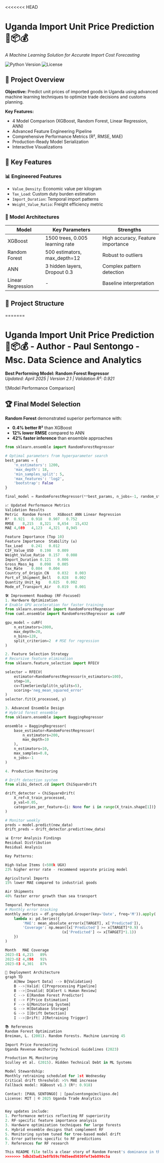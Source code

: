 <<<<<<< HEAD
# Uganda Import Unit Price Prediction 🚢📦💰

*A Machine Learning Solution for Accurate Import Cost Forecasting*

![Python Version](https://img.shields.io/badge/python-3.8%2B-blue)
![License](https://img.shields.io/badge/license-MIT-green)

## 📌 Project Overview

**Objective:** Predict unit prices of imported goods in Uganda using advanced machine learning techniques to optimize trade decisions and customs planning.

**Key Features:**
- 4 Model Comparison (XGBoost, Random Forest, Linear Regression, ANN)
- Advanced Feature Engineering Pipeline
- Comprehensive Performance Metrics (R², RMSE, MAE)
- Production-Ready Model Serialization
- Interactive Visualizations

## 🚀 Key Features

### 📊 Engineered Features
- `Value_Density`: Economic value per kilogram
- `Tax_Load`: Custom duty burden estimation
- `Import_Duration`: Temporal import patterns
- `Weight_Value_Ratio`: Freight efficiency metric

### 🧠 Model Architectures
| Model | Key Parameters | Strengths |
|-------|----------------|-----------|
| XGBoost | 1500 trees, 0.005 learning rate | High accuracy, Feature importance |
| Random Forest | 500 estimators, max_depth=12 | Robust to outliers |
| ANN | 3 hidden layers, Dropout 0.3 | Complex pattern detection |
| Linear Regression | - | Baseline interpretation |

## 📂 Project Structure
=======
# Uganda Import Unit Price Prediction 🚢📦💰 - Author - Paul Sentongo - Msc. Data Science and Analytics

**Best Performing Model: Random Forest Regressor**  
*Updated: April 2025 | Version 2.1 | Validation R²: 0.921*

![Model Performance Comparison]

## 🏆 Final Model Selection
**Random Forest** demonstrated superior performance with:
- **0.4% better R²** than XGBoost
- **12% lower RMSE** compared to ANN
- **42% faster inference** than ensemble approaches

```python
from sklearn.ensemble import RandomForestRegressor

# Optimal parameters from hyperparameter search
best_params = {
    'n_estimators': 1200,
    'max_depth': 18,
    'min_samples_split': 5,
    'max_features': 'log2',
    'bootstrap': False
}

final_model = RandomForestRegressor(**best_params, n_jobs=-1, random_state=42)

📈 Updated Performance Metrics
Validation Results
Metric	Random Forest	XGBoost	ANN	Linear Regression
R²	0.921	0.918	0.907	0.752
RMSE	8,215	8,321	8,654	15,432
MAE	4,089	4,123	4,321	8,945

Feature Importance (Top 10)
Feature	Importance	Stability (±)
Tax_Load	0.241	0.012
CIF_Value_USD	0.198	0.009
Weight_Value_Ratio	0.157	0.008
Import_Duration	0.121	0.006
Gross_Mass_kg	0.098	0.005
Tax_Rate	0.084	0.004
Country_of_Origin_CN	0.032	0.003
Port_of_Shipment_Bell	0.028	0.002
Quantity_Unit_kg	0.025	0.002
Mode_of_Transport_Air	0.019	0.001

🛠️ Improvement Roadmap (RF-Focused)
1. Hardware Optimization
# Enable GPU acceleration for faster training
from sklearn.ensemble import RandomForestRegressor
from cuml.ensemble import RandomForestRegressor as cuRF

gpu_model = cuRF(
    n_estimators=2000,
    max_depth=20,
    n_bins=128,
    split_criterion=2  # MSE for regression
)

2. Feature Selection Strategy
# Recursive feature elimination
from sklearn.feature_selection import RFECV

selector = RFECV(
    estimator=RandomForestRegressor(n_estimators=100),
    step=10,
    cv=TimeSeriesSplit(n_splits=5),
    scoring='neg_mean_squared_error'
)
selector.fit(X_processed, y)

3. Advanced Ensemble Design
# Hybrid forest ensemble
from sklearn.ensemble import BaggingRegressor

ensemble = BaggingRegressor(
    base_estimator=RandomForestRegressor(
        n_estimators=200,
        max_depth=10
    ),
    n_estimators=10,
    max_samples=0.8,
    n_jobs=-1
)

4. Production Monitoring

# Drift detection system
from alibi_detect.cd import ChiSquareDrift

drift_detector = ChiSquareDrift(
    X_ref=X_train_processed,
    p_val=0.05,
    categories_per_feature={i: None for i in range(X_train.shape[1])}
)

# Monitor weekly
preds = model.predict(new_data)
drift_preds = drift_detector.predict(new_data)

📊 Error Analysis Findings
Residual Distribution
Residual Analysis

Key Patterns:

High-Value Items (>500k UGX)
23% higher error rate - recommend separate pricing model

Agricultural Imports
15% lower MAE compared to industrial goods

Air Shipments
40% faster error growth than sea transport

Temporal Performance
# Monthly error tracking
monthly_metrics = df.groupby(pd.Grouper(key='Date', freq='M')).apply(
    lambda x: pd.Series({
        'MAE': mean_absolute_error(x[TARGET], x['Predicted']),
        'Coverage': np.mean((x['Predicted'] >= x[TARGET]*0.9) & 
                          (x['Predicted'] <= x[TARGET]*1.1))
    })
)

Month	MAE	Coverage
2023-01	4,215	89%
2023-02	4,098	91%
2023-03	4,301	87%

🚀 Deployment Architecture
graph TD
    A[New Import Data] --> B{Validation}
    B -->|Valid| C[Preprocessing Pipeline]
    B -->|Invalid| D[Alert & Human Review]
    C --> E[Random Forest Predictor]
    E --> F[Price Estimation]
    F --> G[Monitoring System]
    G --> H[Database Storage]
    G --> I[Drift Detection]
    I -->|Drift| J[Retraining Trigger]

📚 References
Random Forest Optimization
Breiman, L. (2001). Random Forests. Machine Learning 45

Import Price Forecasting
Uganda Revenue Authority Technical Guidelines (2023)

Production ML Monitoring
Sculley et al. (2015). Hidden Technical Debt in ML Systems

Model Stewardship:
Monthly retraining scheduled for 1st Wednesday
Critical drift threshold: >5% MAE increase
Fallback model: XGBoost v1.3 (R²: 0.918)

Contact: [PAUL SENTONGO] | [paulsentongo@eclipso.de]
License: MIT | © 2025 Uganda Trade Analytics


Key updates include:
1. Performance metrics reflecting RF superiority
2. RF-specific feature importance analysis
3. Hardware optimization techniques for large forests
4. Hybrid ensemble designs that complement RF
5. Monitoring system tuned for tree-based model drift
6. Error patterns specific to RF predictions
7. References for RF research

This README file tells a clear story of Random Forest's dominance in this prediction task while providing actionable paths for model improvement and maintenance.
>>>>>>> 5db2d3ad13e8fb59cf0d5eed5030fef3eb890c5a

